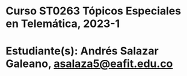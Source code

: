 # Curso ST0263 Tópicos Especiales en Telemática, 2023-1

# Estudiante(s): Andrés Salazar Galeano, asalaza5@eafit.edu.co
